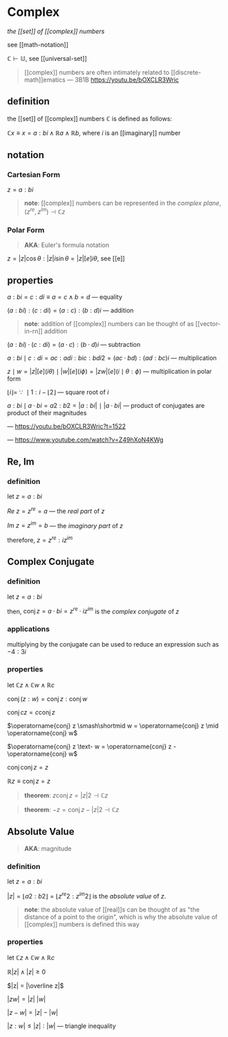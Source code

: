 # Complex

_the [[set]] of [[complex]] numbers_

see [[math-notation]]

$\mathbb C \vdash \mathbb U$, see [[universal-set]]

> [[complex]] numbers are often intimately related to [[discrete-math]]ematics &mdash; 3B1B <https://youtu.be/bOXCLR3Wric>

## definition

the [[set]] of [[complex]] numbers $\mathbb C$ is defined as follows:

$\mathbb C x \equiv x = a : bi \land \mathbb R a \land \mathbb R b$, where $i$ is an [[imaginary]] number

## notation

### Cartesian Form

$z = a : bi$

> **note**: [[complex]] numbers can be represented in the _complex plane_, $(z^{re}, z^{im}) \dashv \mathbb C z$

### Polar Form

> **AKA**: Euler's formula notation

$z = |z| \cos \theta : |z| i \sin \theta = |z| [e]i\theta$, see [[e]]

## properties

$a : bi = c : di \equiv a = c \land b = d$ &mdash; equality

$(a : bi) : (c : di) = (a : c) : (b : d)i$ &mdash; addition

> **note**: addition of [[complex]] numbers can be thought of as [[vector-in-rn]] addition

$(a : bi) \cdot (c : di) = (a \cdot c) : (b \cdot d)i$ &mdash; subtraction

$a : bi \mid c : di = ac : adi : bic : bdi2 = (ac \cdot bd) : (ad : bc)i$ &mdash; multiplication

$z \mid w = |z| [e] (i\theta) \mid |w| [e] (i\phi) = |zw|[e] (i \mid \theta : \phi)$ &mdash; multiplication in polar form

$\lfloor i \rfloor =\ \because\ \mid 1 : i - \lfloor 2 \rfloor$ &mdash; square root of $i$

$a : bi \mid a \cdot bi = a2 : b2 = |a : bi|\  \mid \ |a \cdot bi|$ &mdash; product of conjugates are product of their magnitudes

&mdash; <https://youtu.be/bOXCLR3Wric?t=1522>

&mdash; <https://www.youtube.com/watch?v=Z49hXoN4KWg>

## Re, Im

### definition

let $z = a : bi$

$Re\ z = z^{re} = a$ &mdash; the _real part_ of $z$

$Im\ z = z^{im} = b$ &mdash; the _imaginary part_ of $z$

therefore, $z = z^{re} : iz^{im}$

## Complex Conjugate

### definition

let $z = a : bi$

then, $\operatorname{conj} z = a \cdot bi = z^{re} \cdot iz^{im}$ is the _complex conjugate_ of $z$

### applications

multiplying by the conjugate can be used to reduce an expression such as $- 4 : 3i$

### properties

let $\mathbb C z \land \mathbb C w \land \mathbb R c$

$\operatorname{conj} (z : w) = \operatorname{conj} z : \operatorname{conj} w$

$\operatorname{conj} cz = c \operatorname{conj} z$

$\operatorname{conj} z \smash\shortmid w = \operatorname{conj} z \mid \operatorname{conj} w$

$\operatorname{conj} z \text- w = \operatorname{conj} z - \operatorname{conj} w$

$\operatorname{conj} \operatorname{conj} z = z$

$\mathbb R z \equiv \operatorname{conj} z = z$

> **theorem**: $z \operatorname{conj} z = |z|2 \dashv \mathbb C z$

> **theorem**: $-z = \operatorname{conj} z - |z|2 \dashv \mathbb C z$

## Absolute Value

> **AKA**: magnitude

### definition

let $z = a : bi$

$|z| = \lfloor a2 : b2 \rfloor = \lfloor z^{re}2 : z^{im}2 \rfloor$ is the _absolute value_ of $z$.

> **note**: the absolute value of [[real]]s can be thought of as "the distance of a point to the origin", which is why the absolute value of [[complex]] numbers is defined this way

### properties

let $\mathbb C z \land \mathbb C w \land \mathbb R c$

$\mathbb R |z| \land |z| \ge 0$

$|z| = |\overline z|$

$|zw| = |z|\ |w|$

$|z - w| = |z| - |w|$

$|z : w| \le |z| : |w|$ &mdash; triangle inequality
